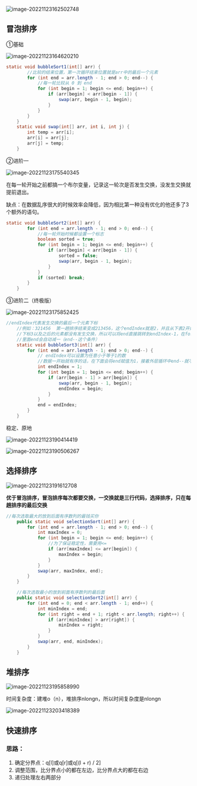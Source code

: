 ![image-20221123162502748](https://cdn.jsdelivr.net/gh/Miyuki7/image-host/blog-imgimage-20221123162502748.png)

## 冒泡排序

①基础

![image-20221123164620210](https://cdn.jsdelivr.net/gh/Miyuki7/image-host/blog-imgimage-20221123164620210.png)

``` java
static void bubbleSort1(int[] arr) {
        //比较的结束位置，第一次循环结束位置就是arr中的最后一个元素
        for (int end = arr.length - 1; end > 0; end--) {
            //每一轮比较从 0 到 end
            for (int begin = 1; begin <= end; begin++) {
                if (arr[begin] < arr[begin - 1]) {
                    swap(arr, begin - 1, begin);
                }
            }
        }
    }
    static void swap(int[] arr, int i, int j) {
        int temp = arr[i];
        arr[i] = arr[j];
        arr[j] = temp;
    }
```

②进阶一

![image-20221123175540345](https://cdn.jsdelivr.net/gh/Miyuki7/image-host/blog-imgimage-20221123175540345.png)

在每一轮开始之前都搞一个布尔变量，记录这一轮次是否发生交换，没发生交换就提前退出。

缺点：在数据乱序很大的时候效率会降低，因为相比第一种没有优化的他还多了3个额外的语句。

``` java
static void bubbleSort2(int[] arr) {
        for (int end = arr.length - 1; end > 0; end--) {
            //每一轮开始时候都设置一个标志
            boolean sorted = true;
            for (int begin = 1; begin <= end; begin++) {
                if (arr[begin] < arr[begin - 1]) {
                    sorted = false;
                    swap(arr, begin - 1, begin);
                }
            }
            if (sorted) break;
        }
    }
```

③进阶二（终极版）

![image-20221123175852425](https://cdn.jsdelivr.net/gh/Miyuki7/image-host/blog-imgimage-20221123175852425.png)

``` java
//endIndex代表发生交换的最后一个元素下标
    //例如：321456  第一趟排序结束变成213456，这个endIndex就是2，并且从下表2开始都有序了
    //下标3以及之后的元素都没有发生交换，所以可以将end直接跳转到endIndex-1，在for循环里有end--，所以end = endIndex后跳到下一层循环
    //里面end会自动减一（end--这个条件）
    static void bubbleSort3(int[] arr) {
        for (int end = arr.length - 1; end > 0; end--) {
            // endIndex可以设置为任意小于等于1的数
            //数据一开始就有序的话，在下面会将end赋值为1，接着外层循环中end--就不满足end>0就退出了
            int endIndex = 1;
            for (int begin = 1; begin <= end; begin++) {
                if (arr[begin - 1] > arr[begin]) {
                    swap(arr, begin - 1, begin);
                    endIndex = begin;
                }
            }
            end = endIndex;
        }
    }
```

稳定、原地

![image-20221123190414419](https://cdn.jsdelivr.net/gh/Miyuki7/image-host/blog-imgimage-20221123190414419.png)

![image-20221123190506267](https://cdn.jsdelivr.net/gh/Miyuki7/image-host/blog-imgimage-20221123190506267.png)

## 选择排序

![image-20221123191612708](https://cdn.jsdelivr.net/gh/Miyuki7/image-host/blog-imgimage-20221123191612708.png)

**优于冒泡排序，冒泡排序每次都要交换，一交换就是三行代码，选择排序，只在每趟排序的最后交换**

``` java
//每次选取最大的放到后面有序数列的最钱买你
    public static void selectionSort(int[] arr) {
        for (int end = arr.length - 1; end > 0; end--) {
            int maxIndex = 0;
            for (int begin = 1; begin <= end; begin++) {
                //为了保证稳定性，需要用<=
                if (arr[maxIndex] <= arr[begin]) {
                    maxIndex = begin;
                }
            }
            swap(arr, maxIndex, end);
        }
    }

    //每次选取最小的放到前面有序数列的最后面
    public static void selectionSort2(int[] arr) {
        for (int end = 0; end < arr.length - 1; end++) {
            int minIndex = end;
            for (int right = end + 1; right < arr.length; right++) {
                if (arr[minIndex] > arr[right]) {
                    minIndex = right;
                }
            }
            swap(arr, end, minIndex);
        }
    }
```



## 堆排序

![image-20221123195858990](https://cdn.jsdelivr.net/gh/Miyuki7/image-host/blog-imgimage-20221123195858990.png)

时间复杂度：建堆o（n），堆排序nlongn，所以时间复杂度是nlongn

![image-20221123203418389](https://cdn.jsdelivr.net/gh/Miyuki7/image-host/blog-imgimage-20221123203418389.png)

## 快速排序

### 思路：

1. 确定分界点：q[l]或q[r]或q[(l + r) / 2]
2. 调整范围，比分界点小的都在左边，比分界点大的都在右边
3. 递归处理左右两部分

